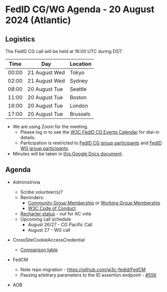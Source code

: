 # FedID CG/WG Agenda - 20 August 2024 (Atlantic)

## Logistics

The FedID CG call will be held at 16:00 UTC during DST:

| Time         | Day    | Location      |
| ------------ | ------ | ------------- |
| 00:00 | 21 August Wed | Tokyo         |
| 02:00 | 21 August Wed | Sydney        |
| 08:00 | 20 August Tue | Seattle       |
| 11:00 | 20 August Tue | Boston        |
| 16:00 | 20 August Tue | London        |
| 17:00 | 20 August Tue | Brussels      |


* We are using Zoom for the meeting.
    * Please log in to see the [W3C FedID CG Events Calendar](https://www.w3.org/events/meetings/20c345a0-f8cc-4d4e-9e9d-d24f04816a32/20240820T080000/) for dial-in details. 
    * Participation is restricted to [FedID CG group participants](https://www.w3.org/community/fed-id/participants) and [FedID WG group participants](https://www.w3.org/groups/wg/fedid/participants/).
* Minutes will be taken in [this Google Docs document](https://docs.google.com/document/d/1O7Rn8Aj4rsYWohdEP61lnGdgkai0xTZFQgm7XEA0RBM/edit).


## Agenda

* Administrivia
  * Scribe volunteer(s)?
  * Reminders: 
     * [Community Group Membership](https://www.w3.org/community/fed-id/) or [Working Group Membership](https://www.w3.org/groups/wg/fedid/)
     * [W3C Code of Conduct](https://www.w3.org/policies/code-of-conduct/)
  * [Recharter status](https://www.w3.org/2024/07/wg-fedid-charter.html) - out for AC vote
  * Upcoming call schedule
     * August 26/27 - CG Pacific Call
     * August 27 - WG call

* CrossSiteCookieAccessCredential
  * [Comparison table](https://github.com/fedidcg/CrossSiteCookieAccessCredential/wiki/Comparing-FedCM-and-FedCM-%22Light%22)
 
* FedCM
  * Note repo migration - <https://github.com/w3c-fedid/FedCM>
  * Passing arbitrary parameters to the ID assertion endpoint - [#556](https://github.com/w3c-fedid/FedCM/issues/556)

* AOB
 
